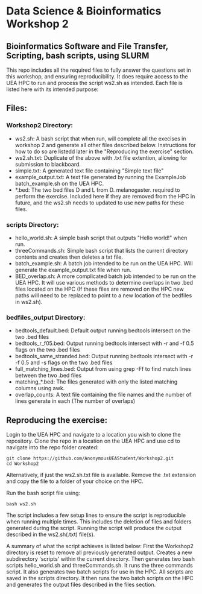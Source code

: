 # Data Science & Bioinformatics Workshop 2
## Bioinformatics Software and File Transfer, Scripting, bash scripts, using SLURM
This repo includes all the required files to fully answer the questions set in this workshop, and ensuring reproducibility. It does require access to the UEA HPC to run and process the script ws2.sh as intended.
Each file is listed here with its intended purpose:

## Files:
### Workshop2 Directory:
- ws2.sh: A bash script that when run, will complete all the execises in workshop 2 and generate all other files described below. Instructions for how to do so are listedd later in the "Reproducing the exercise" section.
- ws2.sh.txt: Duplicate of the above with .txt file extention, allowing for submission to blackboard. 
- simple.txt: A generated text file containing "Simple text file"
- example_output.txt: A text file generated by running the ExampleJob batch_example.sh on the UEA HPC.
- *.bed: The two bed files D and L from D. melanogaster. required to perform the exercise. Included here if they are removed from the HPC in future, and the ws2.sh needs to updated to use new paths for these files.
### scripts Directory:
- hello_world.sh: A simple bash script that outputs "Hello world!" when run.
- threeCommands.sh: Simple bash script that lists the current directory contents and creates then deletes a txt file.
- batch_example.sh: A batch job intended to be run on the UEA HPC. Will generate the example_output.txt file when run.
- BED_overlap.sh: A more complicated batch job intended to be run on the UEA HPC. It will use various methods to determine overlaps in two .bed files located on the HPC (If these files are removed on the HPC new paths will need to be replaced to point to a new location of the  bedfiles in ws2.sh).
### bedfiles_output Directory:
- bedtools_default.bed: Default output running bedtools intersect on the two .bed files
- bedtools_r_f05.bed: Output running bedtools intersect with -r and -f 0.5 flags on the two .bed files
- bedtools_same_stranded.bed: Output running bedtools intersect with -r -f 0.5 and -s flags on the two .bed files
- full_matching_lines.bed: Output from using grep -Ff to find match lines between the two .bed files
- matching_*.bed: The files generated with only the listed matching columns using awk.
- overlap_counts: A text file containing the file names and the number of lines generate in each (The number of overlaps)

## Reproducing the exercise:
Login to the UEA HPC and navigate to a location you wish to clone the repository.
Clone the repo in a location on the UEA HPC and use cd to navigate into the repo folder created:
```
git clone https://github.com/AnonymousUEAStudent/Workshop2.git
cd Workshop2
```
Alternatively, if just the ws2.sh.txt file is available. Remove the .txt extension and copy the file to a folder of your choice on the HPC.

Run the bash script file using: 
```
bash ws2.sh
```
The script includes a few setup lines to ensure the script is reproducible when running multiple times.
This includes the deletion of files and folders generated during the script.
Running the script will produce the output described in the ws2.sh(.txt) file(s).

A summary of what the script achieves is listed below:
First the Workshop2 directory is reset to remove all previously generated output.
Creates a new subdirectory 'scripts' within the current directory.
Then generates two bash scripts hello_world.sh and threeCommands.sh.
It runs the three commands script.
It also generates two batch scripts for use in the HPC.
All scripts are saved in the scripts directory.
It then runs the two batch scripts on the HPC and generates the output files described in the files section.